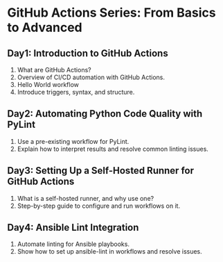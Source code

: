 # GitHub Actions Series: From Basics to Advanced

## Day1: Introduction to GitHub Actions

1. What are GitHub Actions?
2. Overview of CI/CD automation with GitHub Actions.
3. Hello World workflow
4. Introduce triggers, syntax, and structure.

## Day2: Automating Python Code Quality with PyLint

1. Use a pre-existing workflow for PyLint.
2. Explain how to interpret results and resolve common linting issues.

## Day3: Setting Up a Self-Hosted Runner for GitHub Actions
		
1. What is a self-hosted runner, and why use one?
2. Step-by-step guide to configure and run workflows on it.

## Day4: Ansible Lint Integration

1. Automate linting for Ansible playbooks.
2. Show how to set up ansible-lint in workflows and resolve issues.
